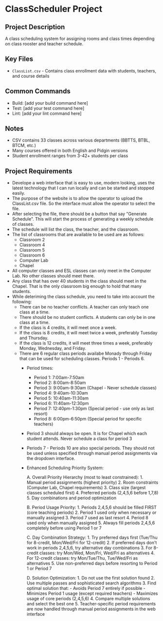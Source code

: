 # ClassScheduler Project

## Project Description
A class scheduling system for assigning rooms and class times depending on class rooster and teacher schedule.

## Key Files
- `ClassList.csv` - Contains class enrollment data with students, teachers, and course details

## Common Commands
- Build: [add your build command here]
- Test: [add your test command here]
- Lint: [add your lint command here]

## Notes
- CSV contains 33 classes across various departments (BBTTS, BTBL, BTCM, etc.)
- Many courses offered in both English and Pidgin versions
- Student enrollment ranges from 3-42+ students per class

## Project Requirements
 - Develope a web interface that is easy to use, modern looking, uses the latest technology that I can run locally and can be started and stopped easily.
 - The purpose of the website is to allow the operator to upload the ClassList.csv file. So the interface must allow the operator to select the file.
 - After selecting the file, there should be a button that say "Generate Schedule". This will start the process of generating a weekly schedule of classes.
 - The schedule will list the class, the teacher, and the classroom.
 - The list of classrooms that are available to be used are as follows:
   - Classroom 2
   - Classroom 4
   - Classroom 5
   - Classroom 6
   - Computer Lab
   - Chapel
 - All computer classes and ESL classes can only meet in the Computer Lab. No other classes should meet there.
 - Any class that has over 40 students in the class should meet in the Chapel. That is the only classroom big enough to hold that many students.
 - While deteriming the class schedule, you need to take into account the following:
	- There can be no teacher conflicts. A teacher can only teach one class at a time.
	- There should be no student conflicts. A students can only be in one class at a time.
	- If the class is 4 credits, it will meet once a week.
	- If the class is 8 credits, it will meet twice a week, preferably Tuesday and Thursday.
	- If the class is 12 credits, it will meet three times a week, preferably Monday, Wednesday, and Friday.
	- There are 6 regular class periods availabe Monady through Friday that can be used for scheduling classes. Periods 1 - Periods 6.
		- Period times:
			- Period 1: 7:00am-7:50am
			- Period 2: 8:00am-8:50am
			- Period 3: 9:00am-9:30am (Chapel - Never schedule classes)
			- Period 4: 9:40am-10:30am
			- Period 5: 10:40am-11:30am
			- Period 6: 11:40am-12:30pm
			- Period 7: 12:40pm-1:30pm (Special period - use only as last resort)
			- Period 8: 6:00pm-6:50pm (Special period for specific teachers)
		- Period 3 should always be open. It is for Chapel which each student attends. Never schedule a class for period 3
		- Periods 7 - Periods 10 are also special periods. They should not be used unless specified through manual period assignments via the dropdown interface.
		- Enhanced Scheduling Priority System:
			
			A. Overall Priority Hierarchy (most to least constrained):
				1. Manual period assignments (highest priority)
				2. Room constraints (Computer Lab, Chapel requirements)
				3. Class size (largest classes scheduled first)
				4. Preferred periods (2,4,5,6 before 1,7,8)
				5. Day combinations and period optimization
			
			B. Period Usage Priority:
				1. Periods 2,4,5,6 should be filled FIRST (core teaching periods)
				2. Period 1 used only when necessary or manually assigned
				3. Period 7 used as last resort
				4. Period 8 used only when manually assigned
				5. Always fill periods 2,4,5,6 completely before using Period 1 or 7
			
			C. Day Combination Strategy:
				1. Try preferred days first (Tue/Thu for 8-credit, Mon/Wed/Fri for 12-credit)
				2. If preferred days don't work in periods 2,4,5,6, try alternative day combinations
				3. For 8-credit classes: try Mon/Wed, Mon/Fri, Wed/Fri as alternatives
				4. For 12-credit classes: try Mon/Tue/Thu, Tue/Wed/Fri as alternatives
				5. Use non-preferred days before resorting to Period 1 or Period 7
			
			D. Solution Optimization:
				1. Do not use the first solution found
				2. Use multiple passes and sophisticated search algorithms
				3. Find optimal solution that:
					- Avoids Period 7 entirely if possible
					- Minimizes Period 1 usage (except required teachers)
					- Maximizes usage of core periods (2,4,5,6)
				4. Compare multiple solutions and select the best one
				5. Teacher-specific period requirements are now handled through manual period assignments in the web interface
	
 

   